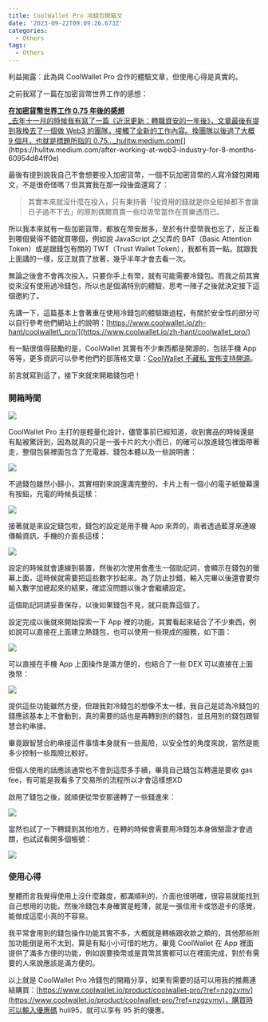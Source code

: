 ```yaml
---
title: CoolWallet Pro 冷錢包開箱文
date: '2023-09-22T09:09:26.673Z'
categories:
  - Others
tags:
  - Others
---
```


利益揭露：此為與 CoolWallet Pro 合作的體驗文章，但使用心得是真實的。

之前我寫了一篇在加密貨幣世界工作的感想：

[**在加密貨幣世界工作 0.75 年後的感想**  
_去年十一月的時候我有寫了一篇《近況更新：轉職資安的一年後》，文章最後有提到我換去了一個做 Web3 的團隊，接觸了全新的工作內容。換團隊以後過了大概 9 個月，也就是標題所指的 0.75…_hulitw.medium.com](https://hulitw.medium.com/after-working-at-web3-industry-for-8-months-60954d84ff0e "https://hulitw.medium.com/after-working-at-web3-industry-for-8-months-60954d84ff0e")[](https://hulitw.medium.com/after-working-at-web3-industry-for-8-months-60954d84ff0e)

最後有提到說我自己不會想要投入加密貨幣，一個不玩加密貨幣的人寫冷錢包開箱文，不是很奇怪嗎？但其實我在那一段後面還寫了：

> 其實本來就沒什麼在投入，只有秉持著「投資用的錢就是你全賠掉都不會讓日子過不下去」的原則偶爾買賣一些垃圾幣當作在買樂透而已。

所以我本來就有一些加密貨幣，都放在幣安居多，至於有什麼幣我也忘了，反正看到哪個覺得不錯就買哪個，例如說 JavaScript 之父弄的 BAT（Basic Attention Token）或是跟錢包有關的 TWT（Trust Wallet Token），我都有買一點。就跟我上面講的一樣，反正就買了放著，幾乎半年才會去看一次。

無論之後會不會再次投入，只要你手上有幣，就有可能需要冷錢包。而我之前其實從來沒有使用過冷錢包，所以也是個滿特別的體驗，思考一陣子之後就決定接下這個邀約了。

先講一下，這篇基本上會著重在使用冷錢包的體驗跟過程，有關於安全性的部分可以自行參考他們網站上的說明：[https://www.coolwallet.io/zh-hant/coolwallet\_pro/](https://www.coolwallet.io/zh-hant/coolwallet_pro/)

有一點很值得鼓勵的是，CoolWallet 其實有不少東西都是開源的，包括手機 App 等等，更多資訊可以參考他們的部落格文章：[CoolWallet 不藏私 宣佈支持開源](https://www.coolwallet.io/zh-hant/coolwallet-will-open-source-its-hardware-wallets-secure-element-chip-code/)。

前言就寫到這了，接下來就來開箱錢包吧！

### 開箱時間

![](/img/coolwallet-pro-b381f545878/1__mzdChiyRZBSU3Aw2Qubohg.jpeg)

CoolWallet Pro 主打的是輕量化設計，儘管事前已經知道，收到實品的時候還是有點被驚訝到，因為就真的只是一張卡片的大小而已，的確可以放進錢包裡面帶著走，整個包裝裡面包含了充電器、錢包本體以及一些說明書：

![](/img/coolwallet-pro-b381f545878/1__gG4rggmL0tlUz0jM__wC7EA.jpeg)

不過錢包雖然小歸小，其實相對來說還滿完整的，卡片上有一個小的電子紙螢幕還有按鈕，充電的時候長這樣：

![](/img/coolwallet-pro-b381f545878/1__VYtnoLX5alwwWtv4h8wk2A.jpeg)

接著就是來設定錢包啦，錢包的設定是用手機 App 來弄的，兩者透過藍芽來連線傳輸資訊，手機的介面長這樣：

![](/img/coolwallet-pro-b381f545878/1__Ab9PiFMnXDYZDY7iA__2KcQ.png)

設定的時候就會連線到裝置，然後初次使用會產生一個助記詞，會顯示在錢包的螢幕上面，這時候就需要把這些數字抄起來。為了防止抄錯，輸入完畢以後還會要你輸入數字加總起來的結果，確認沒問題以後才會繼續設定。

這個助記詞請妥善保存，以後如果錢包不見，就只能靠這個了。

設定完成以後就來開始探索一下 App 裡的功能，其實看起來結合了不少東西，例如說可以直接在上面建立熱錢包，也可以使用一些現成的服務，如下圖：

![](/img/coolwallet-pro-b381f545878/1__f95Hesp__apqucYc__QIMQ5g.png)

可以直接在手機 App 上面操作是滿方便的，也結合了一些 DEX 可以直接在上面換幣：

![](/img/coolwallet-pro-b381f545878/1__zZYZDMFVTh8M529tDz__juQ.png)

提供這些功能雖然方便，但跟我對冷錢包的想像不太一樣，我自己是認為冷錢包的錢應該基本上不會動到，真的需要的話也是再轉到別的錢包，並且用別的錢包跟智慧合約串接。

畢竟跟智慧合約串接這件事情本身就有一些風險，以安全性的角度來說，當然是能多少控制一些風險比較好。

但個人使用的話應該通常也不會到這麼多手續，畢竟自己錢包互轉還是要收 gas fee，有可能是我看多了交易所的流程所以才會這樣想XD

啟用了錢包之後，就順便從幣安那邊轉了一些錢進來：

![](/img/coolwallet-pro-b381f545878/1__o__MRElUce1rNhcRnveCdBw.jpeg)

當然也試了一下轉錢到其他地方，在轉的時候會需要用冷錢包本身做驗證才會過關，也試試看開多個帳號：

![](/img/coolwallet-pro-b381f545878/1__1yyopzxav8dE__Md39At4sA.jpeg)

### 使用心得

整體而言我覺得使用上沒什麼難度，都滿順利的，介面也很明確，很容易就能找到自己想用的功能。然後冷錢包本身確實是輕薄，就是一張信用卡或悠遊卡的感覺，能做成這麼小真的不容易。

我平常會用到的錢包操作功能其實不多，大概就是轉帳跟收款之類的，其他那些附加功能倒是用不太到，算是有點小小可惜的地方。畢竟 CoolWallet 在 App 裡面提供了滿多方便的功能，例如說要換幣或是買幣其實都可以在裡面完成，對於有需要的人來說應該是滿方便的。

以上就是 CoolWallet Pro 冷錢包的開箱分享，如果有需要的話可以用我的推薦連結購買：[https://www.coolwallet.io/product/coolwallet-pro/?ref=nzgzymv](https://www.coolwallet.io/product/coolwallet-pro/?ref=nzgzymv)，購買時可以輸入優惠碼 huli95，就可以享有 95 折的優惠。